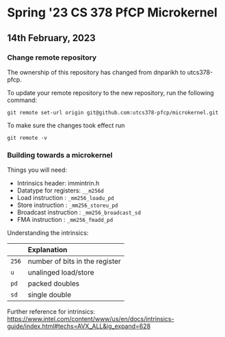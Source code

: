 # Spring '23 CS 378 PfCP Microkernel

## 14th February, 2023 ##

### Change remote repository ###
The ownership of this repository has changed from dnparikh to utcs378-pfcp. 

To update your remote repository to the new repository, run the following command:

`git remote set-url origin git@github.com:utcs378-pfcp/microkernel.git` 

To make sure the changes took effect run 

`git remote -v`

### Building towards a microkernel ###

Things you will need:

* Intrinsics header: immintrin.h
* Datatype for registers: `__m256d`
* Load instruction      : `_mm256_loadu_pd`
* Store instruction     : `_mm256_storeu_pd`
* Broadcast instruction : `_mm256_broadcast_sd`
* FMA instruction       : `_mm256_fmadd_pd`

Understanding the intrinsics:

| | Explanation |
| :---        |    :----  |   
| `256`  | number of bits in the register |
| `u` | unalinged load/store |
| `pd` | packed doubles |
| `sd` | single double |

Further reference for intrinsics: https://www.intel.com/content/www/us/en/docs/intrinsics-guide/index.html#techs=AVX_ALL&ig_expand=628

